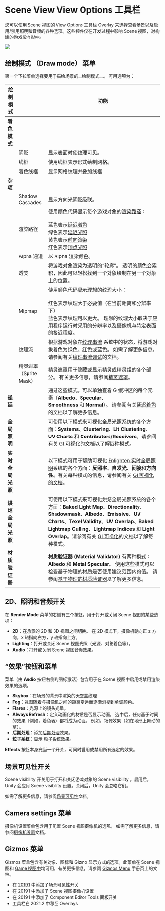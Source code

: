 # Scene View View Options 工具栏

您可以使用 Scene 视图的 View Options 工具栏 Overlay 来选择查看场景以及启用/禁用照明和音频的各种选项。这些控件仅在开发过程中影响 Scene 视图，对构建的游戏没有影响。

![](https://docs.unity.cn/cn/2021.3/uploads/Main/SceneViewControlBar.png)

## 绘制模式 （Draw mode） 菜单

第一个下拉菜单选择要用于描绘场景的__绘制模式__。 可用选项为：

|**绘制模式**||**功能**|
|---|---|---|
|**着色模式**|||
||阴影|显示表面时使纹理可见。|
||线框|使用线框表示形式绘制网格。|
||着色线框|显示网格纹理并叠加线框|
|**杂项**|||
||Shadow Cascades|显示方向光[阴影级联](https://docs.unity.cn/cn/2021.3/Manual/shadow-cascades.html)。|
||渲染路径|使用颜色代码显示每个游戏对象的[渲染路径](https://docs.unity.cn/cn/2021.3/Manual/RenderingPaths.html)：  <br>  <br>蓝色表示[延迟着色](https://docs.unity.cn/cn/2021.3/Manual/RenderTech-DeferredShading.html)  <br>绿色表示[延迟光照](https://docs.unity.cn/cn/2021.3/Manual/RenderTech-DeferredLighting.html)  <br>黄色表示[前向渲染](https://docs.unity.cn/cn/2021.3/Manual/RenderTech-ForwardRendering.html)  <br>红色表示[顶点光照](https://docs.unity.cn/cn/2021.3/Manual/RenderTech-VertexLit.html)|
||Alpha 通道|以 Alpha 渲染颜色。|
||透支|将游戏对象渲染为透明的“轮廓”。 透明的颜色会累积，因此可以轻松找到一个对象绘制在另一个对象上的位置。|
||Mipmap|使用颜色代码显示理想的纹理大小：  <br>  <br>红色表示纹理大于必要值（在当前距离和分辨率下）  <br>蓝色表示纹理可以更大。 理想的纹理大小取决于应用程序运行时采用的分辨率以及摄像机与特定表面的接近程度。|
||纹理流|根据游戏对象在[纹理串流](https://docs.unity.cn/cn/2021.3/Manual/TextureStreaming.html) 系统中的状态，将游戏对象着色为绿色、红色或蓝色。 如需了解更多信息，请参阅有关[纹理串流调试](https://docs.unity.cn/cn/2021.3/Manual/TextureStreaming-API.html#Debugging)的文档。|
||精灵遮罩 （Sprite Mask）|精灵遮罩用于隐藏或显示精灵或精灵组的各个部分。 有关更多信息，请参阅[精灵遮罩](https://docs.unity.cn/cn/2021.3/Manual/class-SpriteMask.html)。|
|**递 延**||通过这些模式，可以单独查看 G 缓冲区的每个元素（**Albedo**、**Specular**、**Smoothness** 和 **Normal**）。 请参阅有关[延迟着色](https://docs.unity.cn/cn/2021.3/Manual/RenderTech-DeferredShading.html)的文档以了解更多信息。|
|**全局照明**||可使用以下模式来可视化[全局光照](https://docs.unity.cn/cn/2021.3/Manual/lighting-window.html)系统的各个方面：**Systems**、**Clustering**、**Lit Clustering**、**UV Charts** 和 **Contributors/Receivers**。请参阅有关 [GI 可视化](https://docs.unity.cn/cn/2021.3/Manual/GIVis.html)的文档以了解每种模式。|
|**实时全局光照**||以下模式可用于帮助可视化 [Enlighten 实时全局照明](https://docs.unity.cn/cn/2021.3/Manual/realtime-gi-using-enlighten.html)系统的各个方面：**反照率**、**自发光**、**间接**和**方向性**。有关每种模式的信息，请参阅有关 [GI 可视化的文档](https://docs.unity.cn/cn/2021.3/Manual/GIVis.html)。|
|**烘焙全局光照**||可使用以下模式来可视化烘焙全局光照系统的各个方面：**Baked Light Map**、**Directionality**、**Shadowmask**、**Albedo**、**Emissive**、**UV Charts**、**Texel Validity**、**UV Overlap**、**Baked Lightmap Culling**、**Lightmap Indices** 和 **Light Overlap**。请参阅有关 [GI 可视化](https://docs.unity.cn/cn/2021.3/Manual/GIVis.html)的文档以了解每种模式。|
|**材质验证器**||**材质验证器 (Material Validator)** 有两种模式：**Albedo** 和 **Metal Specular**。 使用这些模式可以检查基于物理的材质是否使用建议范围内的值。 请参阅[基于物理的材质验证器](https://docs.unity.cn/cn/2021.3/Manual/MaterialValidator.html)以了解更多信息。|

## 2D、照明和音频开关

在 **Render Mode** 菜单的右侧有三个按钮，用于打开或关闭 Scene 视图的某些选项：

- **2D**：在场景的 2D 和 3D 视图之间切换。 在 2D 模式下，摄像机朝向正 z 方向，x 轴指向右方，y 轴指向上方。
- **Lighting**：打开或关闭 Scene 视图光照（光源、对象着色等）。
- **Audio**：打开或关闭 Scene 视图音频效果。

## “效果”按钮和菜单

菜单（由 **Audio** 按钮右侧的图标激活）包含用于在 Scene 视图中启用或禁用渲染效果的选项。

- **Skybox**：在场景的背景中渲染的天空盒纹理
- **Fog**：视图随着与摄像机之间的距离变远而逐渐消褪到单调颜色。
- **Flares**：光源上的镜头光晕。
- **Always Refresh**：定义动画化的材质是否显示动画。 选中后，任何基于时间的效果（例如，着色器）都将成为动画。 例如，场景效果（如在地形上舞动的草）。
- **后期处理**：添加[后期处理](https://docs.unity.cn/cn/2021.3/Manual/PostProcessingOverview.html)效果。
- **粒子系统**：显示 [粒子系统](https://docs.unity.cn/cn/2021.3/Manual/ParticleSystems.html)效果。

**Effects** 按钮本身充当一个开关，可同时启用或禁用所有选定的效果。

## 场景可见性开关

Scene visibility 开关用于打开和关闭游戏对象的 Scene visibility 。启用后，Unity 会应用 Scene visibility 设置。关闭后，Unity 会忽略它们。

如需了解更多信息，请参阅[场景可见性](https://docs.unity.cn/cn/2021.3/Manual/SceneVisibility.html)文档。

## Camera settings 菜单

摄像机设置菜单包含用于配置 Scene 视图摄像机的选项。 如需了解更多信息，请参阅[摄像机设置](https://docs.unity.cn/cn/2021.3/Manual/SceneViewCamera.html)文档。

## Gizmos 菜单

Gizmos 菜单包含有关对象、图标和 Gizmo 显示方式的选项。此菜单在 Scene 视图和 [Game 视图中](https://docs.unity.cn/cn/2021.3/Manual/GameView.html)均可用。有关更多信息，请参阅 [Gizmos Menu](https://docs.unity.cn/cn/2021.3/Manual/GizmosMenu.html) 手册页上的文档。

- 在 [2019.1](https://docs.unity.cn/2019.1/Documentation/Manual/30_search.html?q=newin20191) 中添加了场景可见性开关
- 在 2019.1 中添加了 Scene 视图摄像机设置
- 在 2019.1 中添加了 Component Editor Tools 面板开关
- 工具栏在 2021.2 中移至 Overlays